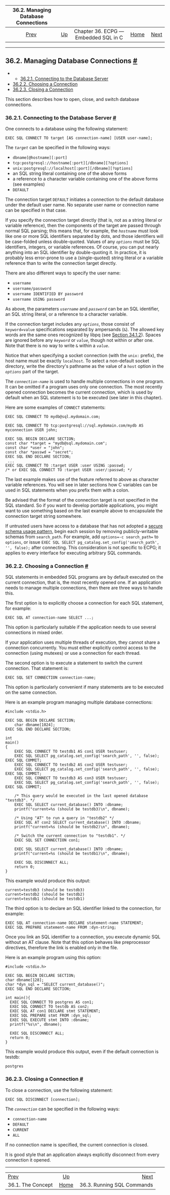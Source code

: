 <!--?xml version="1.0" encoding="UTF-8" standalone="no"?-->

|       36.2. Managing Database Connections      |                                                        |                                      |                                                       |                                                          |
| :--------------------------------------------: | :----------------------------------------------------- | :----------------------------------: | ----------------------------------------------------: | -------------------------------------------------------: |
| [Prev](ecpg-concept.html "36.1. The Concept")  | [Up](ecpg.html "Chapter 36. ECPG — Embedded SQL in C") | Chapter 36. ECPG — Embedded SQL in C | [Home](index.html "PostgreSQL 17devel Documentation") |  [Next](ecpg-commands.html "36.3. Running SQL Commands") |

***

## 36.2. Managing Database Connections [#](#ECPG-CONNECT)

  * *   [36.2.1. Connecting to the Database Server](ecpg-connect.html#ECPG-CONNECTING)
* [36.2.2. Choosing a Connection](ecpg-connect.html#ECPG-SET-CONNECTION)
* [36.2.3. Closing a Connection](ecpg-connect.html#ECPG-DISCONNECT)

This section describes how to open, close, and switch database connections.

### 36.2.1. Connecting to the Database Server [#](#ECPG-CONNECTING)

One connects to a database using the following statement:

    EXEC SQL CONNECT TO target [AS connection-name] [USER user-name];

The *`target`* can be specified in the following ways:

* `dbname[@hostname][:port]`
* `tcp:postgresql://hostname[:port][/dbname][?options]`
* `unix:postgresql://localhost[:port][/dbname][?options]`
* an SQL string literal containing one of the above forms
* a reference to a character variable containing one of the above forms (see examples)
* `DEFAULT`

The connection target `DEFAULT` initiates a connection to the default database under the default user name. No separate user name or connection name can be specified in that case.

If you specify the connection target directly (that is, not as a string literal or variable reference), then the components of the target are passed through normal SQL parsing; this means that, for example, the *`hostname`* must look like one or more SQL identifiers separated by dots, and those identifiers will be case-folded unless double-quoted. Values of any *`options`* must be SQL identifiers, integers, or variable references. Of course, you can put nearly anything into an SQL identifier by double-quoting it. In practice, it is probably less error-prone to use a (single-quoted) string literal or a variable reference than to write the connection target directly.

There are also different ways to specify the user name:

* `username`
* `username/password`
* `username IDENTIFIED BY password`
* `username USING password`

As above, the parameters *`username`* and *`password`* can be an SQL identifier, an SQL string literal, or a reference to a character variable.

If the connection target includes any *`options`*, those consist of `keyword=value` specifications separated by ampersands (`&`). The allowed key words are the same ones recognized by libpq (see [Section 34.1.2](libpq-connect.html#LIBPQ-PARAMKEYWORDS "34.1.2. Parameter Key Words")). Spaces are ignored before any *`keyword`* or *`value`*, though not within or after one. Note that there is no way to write `&` within a *`value`*.

Notice that when specifying a socket connection (with the `unix:` prefix), the host name must be exactly `localhost`. To select a non-default socket directory, write the directory's pathname as the value of a `host` option in the *`options`* part of the target.

The *`connection-name`* is used to handle multiple connections in one program. It can be omitted if a program uses only one connection. The most recently opened connection becomes the current connection, which is used by default when an SQL statement is to be executed (see later in this chapter).

Here are some examples of `CONNECT` statements:

    EXEC SQL CONNECT TO mydb@sql.mydomain.com;

    EXEC SQL CONNECT TO tcp:postgresql://sql.mydomain.com/mydb AS myconnection USER john;

    EXEC SQL BEGIN DECLARE SECTION;
    const char *target = "mydb@sql.mydomain.com";
    const char *user = "john";
    const char *passwd = "secret";
    EXEC SQL END DECLARE SECTION;
     ...
    EXEC SQL CONNECT TO :target USER :user USING :passwd;
    /* or EXEC SQL CONNECT TO :target USER :user/:passwd; */

The last example makes use of the feature referred to above as character variable references. You will see in later sections how C variables can be used in SQL statements when you prefix them with a colon.

Be advised that the format of the connection target is not specified in the SQL standard. So if you want to develop portable applications, you might want to use something based on the last example above to encapsulate the connection target string somewhere.

If untrusted users have access to a database that has not adopted a [secure schema usage pattern](ddl-schemas.html#DDL-SCHEMAS-PATTERNS "5.9.6. Usage Patterns"), begin each session by removing publicly-writable schemas from `search_path`. For example, add `options=-c search_path=` to `options`, or issue `EXEC SQL SELECT pg_catalog.set_config('search_path', '', false);` after connecting. This consideration is not specific to ECPG; it applies to every interface for executing arbitrary SQL commands.

### 36.2.2. Choosing a Connection [#](#ECPG-SET-CONNECTION)

SQL statements in embedded SQL programs are by default executed on the current connection, that is, the most recently opened one. If an application needs to manage multiple connections, then there are three ways to handle this.

The first option is to explicitly choose a connection for each SQL statement, for example:

    EXEC SQL AT connection-name SELECT ...;

This option is particularly suitable if the application needs to use several connections in mixed order.

If your application uses multiple threads of execution, they cannot share a connection concurrently. You must either explicitly control access to the connection (using mutexes) or use a connection for each thread.

The second option is to execute a statement to switch the current connection. That statement is:

    EXEC SQL SET CONNECTION connection-name;

This option is particularly convenient if many statements are to be executed on the same connection.

Here is an example program managing multiple database connections:

    #include <stdio.h>

    EXEC SQL BEGIN DECLARE SECTION;
        char dbname[1024];
    EXEC SQL END DECLARE SECTION;

    int
    main()
    {
        EXEC SQL CONNECT TO testdb1 AS con1 USER testuser;
        EXEC SQL SELECT pg_catalog.set_config('search_path', '', false); EXEC SQL COMMIT;
        EXEC SQL CONNECT TO testdb2 AS con2 USER testuser;
        EXEC SQL SELECT pg_catalog.set_config('search_path', '', false); EXEC SQL COMMIT;
        EXEC SQL CONNECT TO testdb3 AS con3 USER testuser;
        EXEC SQL SELECT pg_catalog.set_config('search_path', '', false); EXEC SQL COMMIT;

        /* This query would be executed in the last opened database "testdb3". */
        EXEC SQL SELECT current_database() INTO :dbname;
        printf("current=%s (should be testdb3)\n", dbname);

        /* Using "AT" to run a query in "testdb2" */
        EXEC SQL AT con2 SELECT current_database() INTO :dbname;
        printf("current=%s (should be testdb2)\n", dbname);

        /* Switch the current connection to "testdb1". */
        EXEC SQL SET CONNECTION con1;

        EXEC SQL SELECT current_database() INTO :dbname;
        printf("current=%s (should be testdb1)\n", dbname);

        EXEC SQL DISCONNECT ALL;
        return 0;
    }

This example would produce this output:

    current=testdb3 (should be testdb3)
    current=testdb2 (should be testdb2)
    current=testdb1 (should be testdb1)

The third option is to declare an SQL identifier linked to the connection, for example:

    EXEC SQL AT connection-name DECLARE statement-name STATEMENT;
    EXEC SQL PREPARE statement-name FROM :dyn-string;

Once you link an SQL identifier to a connection, you execute dynamic SQL without an AT clause. Note that this option behaves like preprocessor directives, therefore the link is enabled only in the file.

Here is an example program using this option:

    #include <stdio.h>

    EXEC SQL BEGIN DECLARE SECTION;
    char dbname[128];
    char *dyn_sql = "SELECT current_database()";
    EXEC SQL END DECLARE SECTION;

    int main(){
      EXEC SQL CONNECT TO postgres AS con1;
      EXEC SQL CONNECT TO testdb AS con2;
      EXEC SQL AT con1 DECLARE stmt STATEMENT;
      EXEC SQL PREPARE stmt FROM :dyn_sql;
      EXEC SQL EXECUTE stmt INTO :dbname;
      printf("%s\n", dbname);

      EXEC SQL DISCONNECT ALL;
      return 0;
    }

This example would produce this output, even if the default connection is testdb:

    postgres

### 36.2.3. Closing a Connection [#](#ECPG-DISCONNECT)

To close a connection, use the following statement:

    EXEC SQL DISCONNECT [connection];

The *`connection`* can be specified in the following ways:

* `connection-name`
* `DEFAULT`
* `CURRENT`
* `ALL`

If no connection name is specified, the current connection is closed.

It is good style that an application always explicitly disconnect from every connection it opened.

***

|                                                |                                                        |                                                          |
| :--------------------------------------------- | :----------------------------------------------------: | -------------------------------------------------------: |
| [Prev](ecpg-concept.html "36.1. The Concept")  | [Up](ecpg.html "Chapter 36. ECPG — Embedded SQL in C") |  [Next](ecpg-commands.html "36.3. Running SQL Commands") |
| 36.1. The Concept                              |  [Home](index.html "PostgreSQL 17devel Documentation") |                               36.3. Running SQL Commands |
